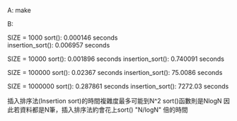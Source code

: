 A:
make

B:

SIZE = 1000
	sort(): 0.000146 seconds	
	insertion_sort(): 0.006957 seconds
	
SIZE = 10000
	sort(): 0.001896 seconds
	insertion_sort(): 0.740091 seconds

SIZE = 100000
	sort(): 0.02367 seconds
	insertion_sort(): 75.0086 seconds

SIZE = 1000000
	sort(): 0.287861 seconds
	insertion_sort(): 7272.03 seconds

插入排序法(Insertion sort)的時間複雜度最多可能到N^2
sort()函數則是NlogN
因此若資料都是N筆，插入排序法約會花上sort() "N/logN" 倍的時間                      

